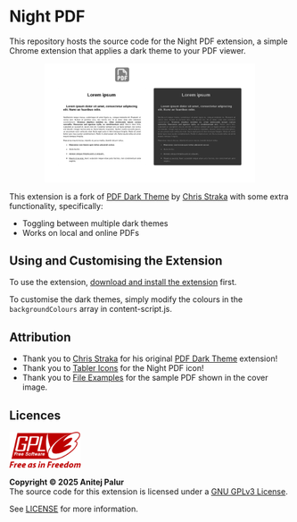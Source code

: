 # Night PDF

This repository hosts the source code for the Night PDF extension, a simple Chrome extension that applies a dark theme to your PDF viewer.

<p align="center">
  <img src="res/cover-image.png" width="75%" alt="The GPLv3 logo." />
</p>

This extension is a fork of [PDF Dark Theme][pdf-dark-theme-link] by [Chris Straka][chris-straka-link] with some extra functionality, specifically:

- Toggling between multiple dark themes
- Works on local and online PDFs

## Using and Customising the Extension

To use the extension, [download and install the extension](https://dev.to/ben/how-to-install-chrome-extensions-manually-from-github-1612 "Learn how to download and install extensions from GitHub.") first.

To customise the dark themes, simply modify the colours in the `backgroundColours` array in content-script.js.

## Attribution

- Thank you to [Chris Straka][chris-straka-link] for his original [PDF Dark Theme][pdf-dark-theme-link] extension!
- Thank you to [Tabler Icons](https://tabler.io/icons "Learn more about Tabler Icons.") for the Night PDF icon!
- Thank you to [File Examples](https://file-examples.com "Learn more about File Examples.") for the sample PDF shown in the cover image.

## Licences

<img src="res/gpl-v3-logo.png" width="128px" alt="The GPLv3 logo." />

**Copyright &copy; 2025 Anitej Palur**  
The source code for this extension is licensed under a [GNU GPLv3 License](https://www.gnu.org/licenses/gpl-3.0.html "Learn more about the GNU GPLv3 License.").

See [LICENSE](/LICENSE "View the LICENSE file.") for more information.

[pdf-dark-theme-link]: https://github.com/chris-straka/pdf-dark-theme "View the PDF Dark Theme GitHub repository."
[chris-straka-link]: https://cstraka.dev "Learn more about Chris Straka."
